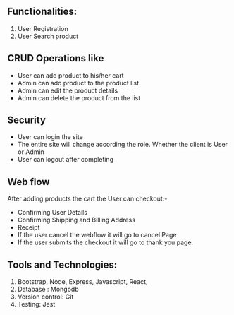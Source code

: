 ## Functionalities:

1. User Registration
2. User Search product

## CRUD Operations like

- User can add product to his/her cart
- Admin can add product to the product list
- Admin can edit the product details
- Admin can delete the product from the list

## Security

- User can login the site
- The entire site will change according the role. Whether the client is User or Admin
- User can logout after completing

## Web flow

After adding products the cart the User can checkout:-

- Confirming User Details
- Confirming Shipping and Billing Address
- Receipt
- If the user cancel the webflow it will go to cancel Page
- If the user submits the checkout it will go to thank you page.

## Tools and Technologies:

1. Bootstrap, Node, Express, Javascript, React,
2. Database : Mongodb
3. Version control: Git
4. Testing: Jest
